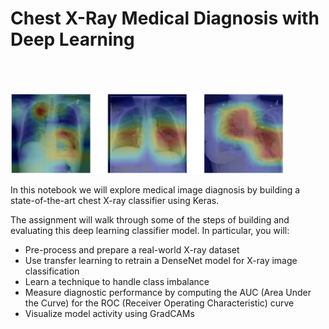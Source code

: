 # Chest X-Ray Medical Diagnosis with Deep Learning

<img src="xray-header-image.png" style="padding-top: 50px;width: 87%;left: 0px;margin-left: 0px;margin-right: 0px;">

In this notebook we will explore medical image diagnosis by building a state-of-the-art chest X-ray classifier using Keras. 

The assignment will walk through some of the steps of building and evaluating this deep learning classifier model. In particular, you will:
- Pre-process and prepare a real-world X-ray dataset
- Use transfer learning to retrain a DenseNet model for X-ray image classification
- Learn a technique to handle class imbalance
- Measure diagnostic performance by computing the AUC (Area Under the Curve) for the ROC (Receiver Operating Characteristic) curve
- Visualize model activity using GradCAMs

